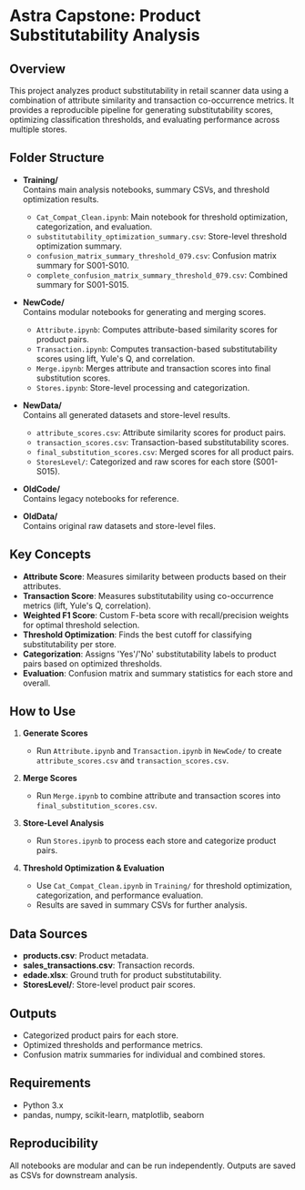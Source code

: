 # Astra Capstone: Product Substitutability Analysis

## Overview

This project analyzes product substitutability in retail scanner data using a combination of attribute similarity and transaction co-occurrence metrics. It provides a reproducible pipeline for generating substitutability scores, optimizing classification thresholds, and evaluating performance across multiple stores.

## Folder Structure

- **Training/**  
  Contains main analysis notebooks, summary CSVs, and threshold optimization results.
  - `Cat_Compat_Clean.ipynb`: Main notebook for threshold optimization, categorization, and evaluation.
  - `substitutability_optimization_summary.csv`: Store-level threshold optimization summary.
  - `confusion_matrix_summary_threshold_079.csv`: Confusion matrix summary for S001-S010.
  - `complete_confusion_matrix_summary_threshold_079.csv`: Combined summary for S001-S015.

- **NewCode/**  
  Contains modular notebooks for generating and merging scores.
  - `Attribute.ipynb`: Computes attribute-based similarity scores for product pairs.
  - `Transaction.ipynb`: Computes transaction-based substitutability scores using lift, Yule's Q, and correlation.
  - `Merge.ipynb`: Merges attribute and transaction scores into final substitution scores.
  - `Stores.ipynb`: Store-level processing and categorization.

- **NewData/**  
  Contains all generated datasets and store-level results.
  - `attribute_scores.csv`: Attribute similarity scores for product pairs.
  - `transaction_scores.csv`: Transaction-based substitutability scores.
  - `final_substitution_scores.csv`: Merged scores for all product pairs.
  - `StoresLevel/`: Categorized and raw scores for each store (S001-S015).

- **OldCode/**  
  Contains legacy notebooks for reference.

- **OldData/**  
  Contains original raw datasets and store-level files.

## Key Concepts

- **Attribute Score**: Measures similarity between products based on their attributes.
- **Transaction Score**: Measures substitutability using co-occurrence metrics (lift, Yule's Q, correlation).
- **Weighted F1 Score**: Custom F-beta score with recall/precision weights for optimal threshold selection.
- **Threshold Optimization**: Finds the best cutoff for classifying substitutability per store.
- **Categorization**: Assigns 'Yes'/'No' substitutability labels to product pairs based on optimized thresholds.
- **Evaluation**: Confusion matrix and summary statistics for each store and overall.

## How to Use

1. **Generate Scores**  
   - Run `Attribute.ipynb` and `Transaction.ipynb` in `NewCode/` to create `attribute_scores.csv` and `transaction_scores.csv`.

2. **Merge Scores**  
   - Run `Merge.ipynb` to combine attribute and transaction scores into `final_substitution_scores.csv`.

3. **Store-Level Analysis**  
   - Run `Stores.ipynb` to process each store and categorize product pairs.

4. **Threshold Optimization & Evaluation**  
   - Use `Cat_Compat_Clean.ipynb` in `Training/` for threshold optimization, categorization, and performance evaluation.
   - Results are saved in summary CSVs for further analysis.

## Data Sources

- **products.csv**: Product metadata.
- **sales_transactions.csv**: Transaction records.
- **edade.xlsx**: Ground truth for product substitutability.
- **StoresLevel/**: Store-level product pair scores.

## Outputs

- Categorized product pairs for each store.
- Optimized thresholds and performance metrics.
- Confusion matrix summaries for individual and combined stores.

## Requirements

- Python 3.x
- pandas, numpy, scikit-learn, matplotlib, seaborn

## Reproducibility

All notebooks are modular and can be run independently. Outputs are saved as CSVs for downstream analysis.

